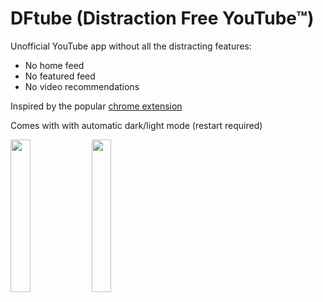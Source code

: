 # DFtube (Distraction Free YouTube™)

Unofficial YouTube app without all the distracting features:
- No home feed
- No featured feed
- No video recommendations

Inspired by the popular [chrome extension](https://chrome.google.com/webstore/detail/df-tube-distraction-free/mjdepdfccjgcndkmemponafgioodelna?hl=en)

Comes with with automatic dark/light mode (restart required)

<p>
  <img src="https://i.postimg.cc/bJ21k5Zh/Screenshot-20220103-010711.jpg" width="25%" />
  <img src="https://i.postimg.cc/5trwHJNg/Screenshot-20220103-010837.jpg" width="25%" /> 
</p>
